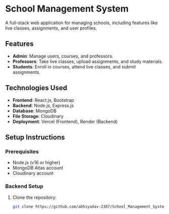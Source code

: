 # School Management System

A full-stack web application for managing schools, including features like live classes, assignments, and user profiles.

## Features
- **Admin**: Manage users, courses, and professors.
- **Professors**: Take live classes, upload assignments, and study materials.
- **Students**: Enroll in courses, attend live classes, and submit assignments.

## Technologies Used
- **Frontend**: React.js, Bootstrap
- **Backend**: Node.js, Express.js
- **Database**: MongoDB
- **File Storage**: Cloudinary
- **Deployment**: Vercel (Frontend), Render (Backend)

## Setup Instructions

### Prerequisites
- Node.js (v16 or higher)
- MongoDB Atlas account
- Cloudinary account

### Backend Setup
1. Clone the repository:
   ```bash
   git clone https://github.com/abhiyadav-2307/School_Management_System.git
